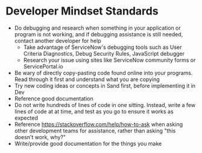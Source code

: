 # Developer Mindset Standards

+ Do debugging and research when something in your application or program is not working, and if debugging assistance is still needed, contact another developer for help
    + Take advantage of ServiceNow's debugging tools such as User Criteria Diagnostics, Debug Security Rules, JavaScript debugger
    + Research your issue using sites like ServiceNow community forms or ServicePortal.io
+ Be wary of directly copy-pasting code found online into your programs. Read through it first and understand what you are copying
+ Try new coding ideas or concepts in Sand first, before implementing it in Dev
+ Reference good documentation
+ Do not write hundreds of lines of code in one sitting. Instead, write a few lines of code at at time, and test as you go to ensure it works as expected
+ Reference https://stackoverflow.com/help/how-to-ask when asking other development teams for assistance, rather than asking "this doesn't work, why?"
+ Write/provide good documentation for the things you make
